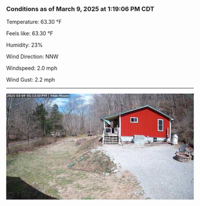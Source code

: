 ### Conditions as of March 9, 2025 at 1:19:06 PM CDT 

Temperature: 63.30 &deg;F

Feels like: 63.30 &deg;F

Humidity: 23%

Wind Direction: NNW

Windspeed: 2.0 mph

Wind Gust: 2.2 mph

---

<img src="./images/latest.jpeg"/>

